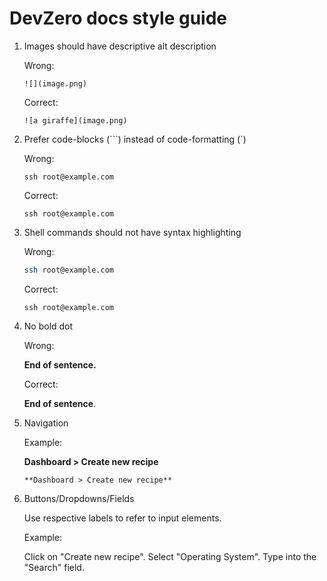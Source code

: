 # DevZero docs style guide

1. Images should have descriptive alt description

   Wrong:
    
   ```
   ![](image.png)
   ```
    
   Correct:
    
   ```
   ![a giraffe](image.png)
   ```

2. Prefer code-blocks (```) instead of code-formatting (`)
 
   Wrong:

   `ssh root@example.com`

   Correct:

   ```
   ssh root@example.com
   ```

3. Shell commands should not have syntax highlighting

    Wrong:
    
    ```sh
    ssh root@example.com
    ```
    
    Correct:
    
    ```
    ssh root@example.com
    ```

4. No bold dot

   Wrong:

   **End of sentence.**

   Correct:

   **End of sentence**.


5. Navigation

   Example:

   **Dashboard > Create new recipe**

   ```
   **Dashboard > Create new recipe**
   ```

6. Buttons/Dropdowns/Fields

   Use respective labels to refer to input elements.

   Example:
   
   Click on "Create new recipe". Select "Operating System". Type into the "Search" field.
